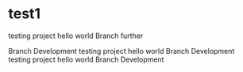 # test1
testing project hello world
Branch further

Branch Development
testing project hello world
Branch Development
testing project hello world
Branch Development

